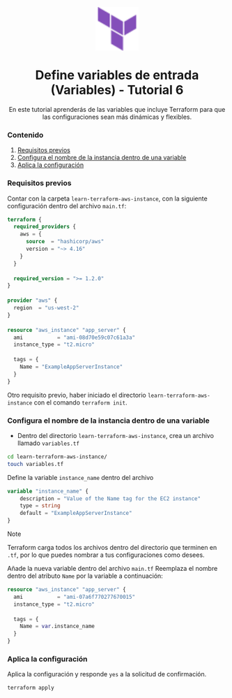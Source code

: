 <p align='center'><img src='https://raw.githubusercontent.com/maycloud-mx/ilustraciones/ee27844a4ec7810ee6eab8770fc6c1828fd7772c/logotipos/terraform-logo.svg' align='center' height='100'></p>

<h1 align='center'>Define variables de entrada (Variables) - Tutorial 6</h1>

<p align='center'>En este tutorial aprenderás de las variables que incluye Terraform para que las configuraciones sean más dinámicas y flexibles.</p>

### Contenido

1. [Requisitos previos](#requisitos-previos)
2. [Configura el nombre de la instancia dentro de una variable](#configura-el-nombre-de-la-instancia-dentro-de-una-variable)
3. [Aplica la configuración](#aplica-la-configuración)


### Requisitos previos

Contar con la carpeta `learn-terraform-aws-instance`, con la siguiente configuración dentro del archivo `main.tf`:

```tf
terraform {
  required_providers {
    aws = {
      source  = "hashicorp/aws"
      version = "~> 4.16"
    }
  }

  required_version = ">= 1.2.0"
}

provider "aws" {
  region  = "us-west-2"
}

resource "aws_instance" "app_server" {
  ami           = "ami-08d70e59c07c61a3a"
  instance_type = "t2.micro"

  tags = {
    Name = "ExampleAppServerInstance"
  }
}
```

Otro requisito previo, haber iniciado el directorio `learn-terraform-aws-instance` con el comando `terraform init`.

### Configura el nombre de la instancia dentro de una variable

- Dentro del directorio `learn-terraform-aws-instance`, crea un archivo llamado `variables.tf`

```sh
cd learn-terraform-aws-instance/
touch variables.tf
```

Define la variable `instance_name` dentro del archivo

```tf
variable "instance_name" {
    description = "Value of the Name tag for the EC2 instance"
    type = string
    default = "ExampleAppServerInstance"
}
```

> [!Note]
> Terraform carga todos los archivos dentro del directorio que terminen en `.tf`, por lo que puedes nombrar a tus configuraciones como desees.

Añade la nueva variable dentro del archivo `main.tf`
Reemplaza el nombre dentro del atributo `Name` por la variable a continuación:

```tf
resource "aws_instance" "app_server" {
  ami           = "ami-07a6f770277670015"
  instance_type = "t2.micro"

  tags = {
    Name = var.instance_name
  }
}
```

### Aplica la configuración

Aplica la configuración y responde `yes` a la solicitud de confirmación.

```sh
terraform apply
```